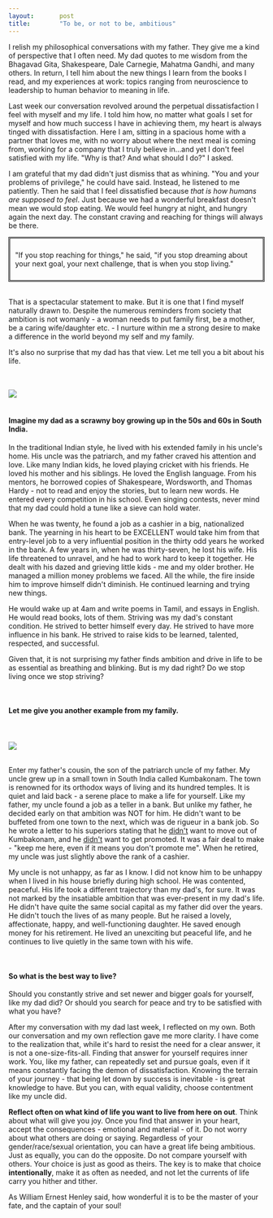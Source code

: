 ```yaml
---
layout:       post
title:        "To be, or not to be, ambitious"
---
```

<p>
    I relish my philosophical conversations with my father. They give me a kind
    of perspective that I often need. My dad quotes to me wisdom from the
    Bhagavad Gita, Shakespeare, Dale Carnegie, Mahatma Gandhi,
    and many others. In return, I tell him about the new things I learn from
    the books I read, and my experiences at work: topics ranging from
    neuroscience to leadership to human behavior to meaning in life.
</p>
<p>
    Last week our conversation revolved around the perpetual dissatisfaction I
    feel with myself and my life. I told him how, no matter what goals I set
    for myself and how much success I have in achieving them, my heart is
    always tinged with dissatisfaction. Here I am, sitting in a spacious home
    with a partner that loves me, with no worry about where the next meal is
    coming from, working for a company that I truly
    believe in&#8230;and yet I don't feel satisfied with my life. "Why is that?
    And what should I do?" I asked.
</p>
<p>
    I am grateful that my dad didn't just dismiss that as whining. "You and
    your problems of privilege," he could have said. Instead, he listened to
me patiently. Then he said that I feel dissatisfied because    <em>that is how humans are supposed to feel</em>. 
Just because we had a
    wonderful breakfast doesn't mean we would stop eating. We would feel hungry at night,
    and hungry again the next day. The constant craving and reaching
    for things will always be there. 
    
</p>

    
<div style="border-style:double;border-color:black;padding:10px;;">
    <p className="pb-3">"If you stop reaching for things," he
    said, "if you stop dreaming about your next goal, your next challenge, that
    is when you stop living."
</p>
</div>
<br/>
<p>
    That is a spectacular statement to make. But 
it is one that I find myself naturally drawn to. Despite the
numerous reminders from society that 
ambition is not womanly - a woman needs to put 
family first, be a mother, be a caring wife/daughter etc. - 
I nurture within me a strong desire to make a 
difference in the world beyond my self and my family.

It's also no surprise that my dad has that view. Let me tell you a bit about his life.
</p>

<br/><br/>
<img className="pb-5" src="https://thisisrajiraj.github.io/posts/images/dad.jpg" />
<br/><br/>
<h4>
    Imagine my dad as a scrawny boy growing up in the 50s and 60s in South
    India.
</h4>

<p>
    In the traditional Indian style, he lived with his extended family in his
    uncle's home. His uncle was the patriarch, and my father craved his
    attention and love. Like many Indian kids, he loved playing
    cricket with his friends. He loved his mother and his siblings. He loved
    the English language. From his mentors, he borrowed copies of Shakespeare,
    Wordsworth, and Thomas Hardy - not to read and enjoy the stories, but to
    learn new words. He
    entered every competition in his school. Even singing contests, never mind
    that my dad could hold a tune like a sieve can hold water.
</p>
<p>
    When he was twenty, he found a job as a cashier in a big, nationalized
    bank. The yearning in his heart to be EXCELLENT would take him from that 
    entry-level job to a very influential
    position in the thirty odd years he worked in the bank. 
    A few years in, when he was thirty-seven, 
    he lost his wife. His life threatened to unravel, and he had to work
    hard to keep it together.
    He dealt with his dazed and grieving little kids - me and my older brother. 
    He managed a million
    money problems we faced. All the while, the fire inside him to improve himself didn't
    diminish. He continued learning and trying new things. 
</p>
<p>
    He would wake up at 4am and write
    poems in Tamil, and essays in English. He would read books, lots of them.
    Striving was my dad's constant condition. He strived to better himself
    every day. He strived to have more influence in his bank. He
    strived to raise kids to be learned, talented, respected, and
    successful.
</p>
<p>
    Given that, it is not surprising my father finds ambition and drive in life
    to be as essential as breathing and blinking. But is my dad right? Do we
    stop living once we stop striving?
</p>
<br/>
<h4>
    Let me give you another example from my family.
</h4>
<br/><br/>
<img className="pb-5" src="https://thisisrajiraj.github.io/posts/images/quiet.jpg" />
<br/><br/>
<p className="pb-10">
    Enter my father's cousin, the son of the patriarch uncle of my father. My uncle
    grew up in a small town in South India called Kumbakonam. The town is
    renowned for its orthodox ways of living and its hundred
    temples. It is quiet and laid back - a serene place to make a life for
    yourself. Like my father, my uncle found a job as a teller in a bank. But
    unlike my father, he decided early on that ambition was NOT for him. He
    didn't want to be buffeted from one town to the next, which was de rigueur
    in a bank job. So he wrote a letter to his superiors stating that he <u>didn't</u>
    want to move out of Kumbakonam, and he <u>didn't</u> want to get promoted. It was
    a fair deal to make - "keep me here, even if it means you don't promote
    me". When he retired, my uncle was just slightly above the rank of a
    cashier.
</p>
<p>
    My uncle is not unhappy, as far as I know. I did not know him to be
    unhappy when I lived in his house briefly during high school. He was
    contented, peaceful. His life took
    a different trajectory than my dad's, for sure. It was not marked by the
    insatiable ambition that was ever-present in my dad's life. He didn't have
    quite the same social capital as my father did over the years. He didn't
    touch the lives of as many people. But he raised a
    lovely, affectionate, happy, and well-functioning daughter. 
    He saved enough money for his retirement. He lived an unexciting
    but peaceful life, and he continues to live quietly in the same town with his wife.
</p>
<br/>
<h4>
    So what is the best way to live?
</h4>
<p>
    Should you constantly strive and set newer and bigger goals for yourself,
    like my dad did? Or should you search for peace and try to be satisfied
    with what you have?
</p>
<p>
    After my conversation with my dad last week, I reflected on my own. 
Both our conversation and my own reflection gave me more clarity. I have
    come to the realization that,
while it's hard to resist the need for a clear answer, it is not a one-size-fits-all. Finding that answer 
for yourself requires inner work. You, like my father, can repeatedly set 
    and pursue goals, even if it means constantly facing the demon of
    dissatisfaction. Knowing the terrain of your 
journey - that being let down by success is inevitable - is great 
knowledge to have. But you can, with equal validity, choose contentment like
    my uncle did.
</p>
<p>
<b>Reflect often on what kind of life you want to live from here on out</b>. Think about what will give you joy. Once you find that answer 
in your heart, accept the consequences - emotional and material - of it.
    Do not worry about what others are doing or
    saying. Regardless of your gender/race/sexual orientation, you can 
have a great life being ambitious. Just as equally, you can do the opposite. 
Do not compare yourself with others. Your choice is just as good as theirs. 
    The key is to make that choice <b>intentionally</b>, make it 
as often as needed, and not let the currents of life carry you hither and tither.
</p>
<p>
    As William Ernest Henley said, how wonderful it is to be the master of your fate, and the
    captain of your soul!
</p>